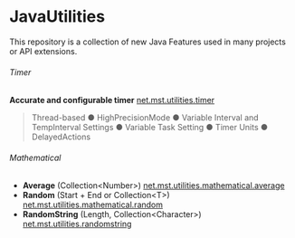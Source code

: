 # JavaUtilities
This repository is a collection of new Java Features used in many projects or API extensions.

###### Timer
**Accurate and configurable timer** [net.mst.utilities.timer](https://github.com/MstTeam/JavaUtilities/tree/master/src/net/mst/utilities/timer)
> Thread-based ● HighPrecisionMode ● Variable Interval and TempInterval Settings ● Variable Task Setting ● Timer Units ● DelayedActions

###### Mathematical
- **Average** (Collection\<Number\>) [net.mst.utilities.mathematical.average](https://github.com/MstTeam/JavaUtilities/tree/master/src/net/mst/utilities/mathematical/Average.java)
- **Random** (Start + End or Collection\<T\>) [net.mst.utilities.mathematical.random](https://github.com/MstTeam/JavaUtilities/tree/master/src/net/mst/utilities/mathematical/Random.java)
- **RandomString** (Length, Collection\<Character\>) [net.mst.utilities.randomstring](https://github.com/MstTeam/JavaUtilities/blob/master/src/net/mst/utilities/randomstring/RandomString.java)
